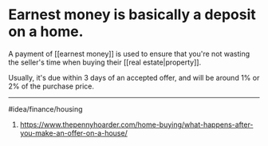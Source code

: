 # Earnest money is basically a deposit on a home.
A payment of [[earnest money]] is used to ensure that you're not wasting the seller's time when buying their [[real estate|property]]. 

Usually, it's due within 3 days of an accepted offer, and will be around 1% or 2% of the purchase price. 

---
#idea/finance/housing 

1. https://www.thepennyhoarder.com/home-buying/what-happens-after-you-make-an-offer-on-a-house/
